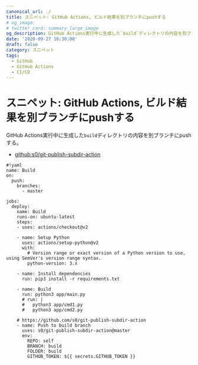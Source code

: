 ```yaml
---
canonical_url: ./
title: スニペット: GitHub Actions, ビルド結果を別ブランチにpushする
# og_image:
# twitter_card: summary_large_image
og_description: GitHub Actions実行中に生成した`build`ディレクトリの内容を別ブランチにpushする
date: '2020-09-27 16:30:00'
draft: false
category: スニペット
tags:
  - GitHub
  - GitHub Actions
  - CI/CD
---
```

# スニペット: GitHub Actions, ビルド結果を別ブランチにpushする
GitHub Actions実行中に生成した`build`ディレクトリの内容を別ブランチにpushする。

- [github:s0/git-publish-subdir-action](https://github.com/s0/git-publish-subdir-action)

```
#!yaml
name: Build
on:
  push:
    branches:
      - master

jobs:
  deploy:
    name: Build
    runs-on: ubuntu-latest
    steps:
    - uses: actions/checkout@v2

    - name: Setup Python
      uses: actions/setup-python@v2
      with:
        # Version range or exact version of a Python version to use, using SemVer's version range syntax.
        python-version: 3.x

    - name: Install dependencies
      run: pip3 install -r requirements.txt

    - name: Build
      run: python3 app/main.py
      # run: |
      #   python3 app/cmd1.py
      #   python3 app/cmd2.py

    # https://github.com/s0/git-publish-subdir-action
    - name: Push to build branch
      uses: s0/git-publish-subdir-action@master
      env:
        REPO: self
        BRANCH: build
        FOLDER: build
        GITHUB_TOKEN: ${{ secrets.GITHUB_TOKEN }}
```
